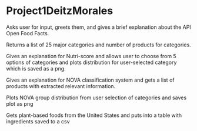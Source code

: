 # Project1DeitzMorales
Asks user for input, greets them, and gives a brief explanation about the API Open Food Facts. 

Returns a list of 25 major categories and number of products for categories. 

Gives an explanation for Nutri-score and allows user to choose from 5 options of categories and plots distribution for user-selected category which is saved as a png.

Gives an explanation for NOVA classification system and gets a list of products with extracted relevant information. 

Plots NOVA group distribution from user selection of categories and saves plot as png

Gets plant-based foods from the United States and puts into a table with ingredients saved to a csv

